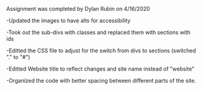 Assignment was completed by Dylan Rubin on 4/16/2020

-Updated the images to have alts for accessibility

-Took out the sub-divs with classes and replaced them with sections with ids

-Editted the CSS file to adjust for the switch from divs to sections (switched "." to "#")

-Editted Website title to reflect changes and site name instead of "website"

-Organized the code with better spacing between different parts of the site.
